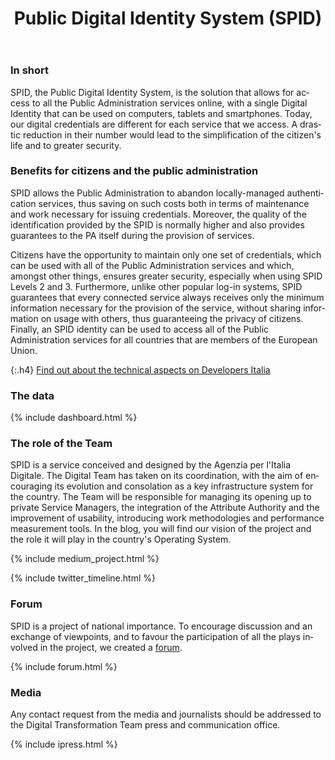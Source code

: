 ﻿---
title: Public Digital Identity System (SPID)
lang: en
permalink: /en/projects/identita-digitale.htm
layout: project
ref: spid
parent_ref: projects
people: [valerio-paolini]
toc: true
medium_tag: spid
forum_category: spid
forum_limit: 3
twitter_tag: spid
tweetdeck_id: 913425127978696706
dashboard_url: https://dashboard.teamdigitale.governo.it/public/dashboard/91369902-9c46-42e9-94c6-1a8b1c92d6c4
---

### In short 

SPID, the Public Digital Identity System, is the solution that allows for access to all the Public Administration services online, with a single Digital Identity that can be used on computers, tablets and smartphones. Today, our digital credentials are different for each service that we access. A drastic reduction in their number would lead to the simplification of the citizen&#39;s life and to greater security.

### Benefits for citizens and the public administration 

SPID allows the Public Administration to abandon locally-managed authentication services, thus saving on such costs both in terms of maintenance and work necessary for issuing credentials. Moreover, the quality of the identification provided by the SPID is normally higher and also provides guarantees to the PA itself during the provision of services.

Citizens have the opportunity to maintain only one set of credentials, which can be used with all of the Public Administration services and which, amongst other things, ensures greater security, especially when using SPID Levels 2 and 3. Furthermore, unlike other popular log-in systems, SPID guarantees that every connected service always receives only the minimum information necessary for the provision of the service, without sharing information on usage with others, thus guaranteeing the privacy of citizens. Finally, an SPID identity can be used to access all of the Public Administration services for all countries that are members of the European Union.

{:.h4}
[Find out about the technical aspects on Developers Italia](https://developers.italia.it/it/spid/)

### The data

{% include dashboard.html %}

### The role of the Team 

SPID is a service conceived and designed by the Agenzia per l&#39;Italia Digitale. The Digital Team has taken on its coordination, with the aim of encouraging its evolution and consolation as a key infrastructure system for the country. The Team will be responsible for managing its opening up to private Service Managers, the integration of the Attribute Authority and the improvement of usability, introducing work methodologies and performance measurement tools.
In the blog, you will find our vision of the project and the role it will play in the country&#39;s Operating System.


{% include medium_project.html %}

{% include twitter_timeline.html %}


### Forum 
SPID is a project of national importance. To encourage discussion and an exchange of viewpoints, and to favour the participation of all the plays involved in the project, we created a [forum](https://forum.italia.it/c/spid).

{% include forum.html %}

### Media 

Any contact request from the media and journalists should be addressed to the
Digital Transformation Team press and communication office. 

{% include ipress.html %}
<div id="content-ipress" data-key="01e87bed-f52e-4d6d-af32-c4ea59fd300a" data-lang="it" data-size="100" data-tag="2"></div>
<script type="text/javascript" src="/js/ipress.js"></script>

